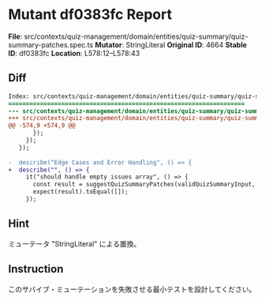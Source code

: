 # Mutant df0383fc Report

**File**: src/contexts/quiz-management/domain/entities/quiz-summary/quiz-summary-patches.spec.ts
**Mutator**: StringLiteral
**Original ID**: 4664
**Stable ID**: df0383fc
**Location**: L578:12–L578:43

## Diff

```diff
Index: src/contexts/quiz-management/domain/entities/quiz-summary/quiz-summary-patches.spec.ts
===================================================================
--- src/contexts/quiz-management/domain/entities/quiz-summary/quiz-summary-patches.spec.ts	original
+++ src/contexts/quiz-management/domain/entities/quiz-summary/quiz-summary-patches.spec.ts	mutated #4664
@@ -574,9 +574,9 @@
       });
     });
   });
 
-  describe("Edge Cases and Error Handling", () => {
+  describe("", () => {
     it("should handle empty issues array", () => {
       const result = suggestQuizSummaryPatches(validQuizSummaryInput, []);
       expect(result).toEqual([]);
     });
```

## Hint

ミューテータ "StringLiteral" による置換。

## Instruction

このサバイブ・ミューテーションを失敗させる最小テストを設計してください。
